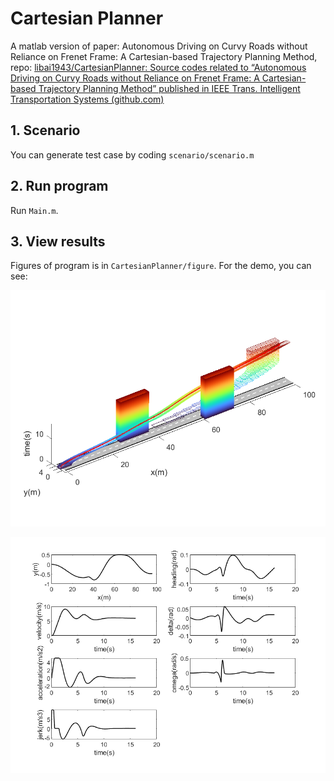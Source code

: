 # Cartesian Planner

A matlab version of paper: Autonomous Driving on Curvy Roads without Reliance on Frenet Frame: A Cartesian-based Trajectory Planning Method, repo: [libai1943/CartesianPlanner: Source codes related to “Autonomous Driving on Curvy Roads without Reliance on Frenet Frame: A Cartesian-based Trajectory Planning Method” published in IEEE Trans. Intelligent Transportation Systems (github.com)](https://github.com/libai1943/CartesianPlanner)

## 1. Scenario

You can generate test case by coding `scenario/scenario.m`

## 2. Run program

Run `Main.m`.

## 3. View results

Figures of program is in `CartesianPlanner/figure`. For the demo, you can see:

![](figure/result1.png)

![](figure/result2.png)

